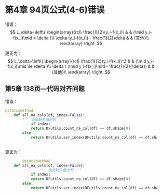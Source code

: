 # 第4章 94页公式(4-6)错误



错误：
$$
L_\delta=\left\{
\begin{array}{rcl}
\frac{1}{2}(y_i-f(x_i))     &      & {\mid y_i-f(x_i)\mid < \delta }\\
\delta (y_i-f(x_i)) - \frac{1}{2}\delta   &      & {其他}\\
\end{array} \right. 
$$




更正为：
$$
L_\delta=\left\{
\begin{array}{rcl}
\frac{1}{2}(y_i-f(x_i))^2     &      & {\mid y_i-f(x_i)\mid \le \delta }\\
\delta \ (\mid y_i-f(x_i)\mid - \frac{1}{2}{\delta})   &      & {其他}\\
\end{array} \right.
$$




## 第5章 138页—代码对齐问题



错误：

```python
@staticmethod
    def all_na_cols(df, index=False):
        ''' 全是缺失值的列 ''' 
    		if index:
            return DFutils.count_na_col(df) == df.shape[0]
        else:
            return DFutils.ser_index(DFutils.count_na_col(df) == df.shape[0])
      
```

更正为：

```python
		@staticmethod
    def all_na_cols(df, index=False):
				''' 全是缺失值的列 ''' 
    		if index:
            return DFutils.count_na_col(df) == df.shape[0]
        else:
            return DFutils.ser_index(DFutils.count_na_col(df) == df.shape[0])
```

